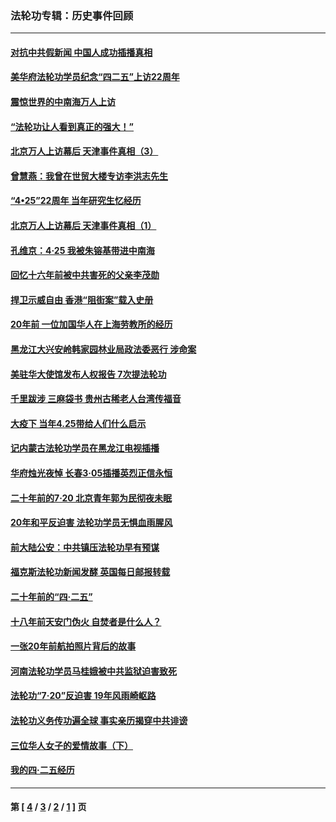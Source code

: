 ### 法轮功专辑：历史事件回顾
---
#### [对抗中共假新闻 中国人成功插播真相](../../pages/nf5793/n12910618.md?05180430) 
#### [美华府法轮功学员纪念“四二五”上访22周年](../../pages/nf5793/n12904445.md?05180430) 
#### [震惊世界的中南海万人上访](../../pages/nf5793/n12903976.md?05180430) 
#### [“法轮功让人看到真正的强大！”](../../pages/nf5793/n12903195.md?05180430) 
#### [北京万人上访幕后 天津事件真相（3）](../../pages/nf5793/n12902807.md?05180430) 
#### [曾慧燕：我曾在世贸大楼专访李洪志先生](../../pages/nf5793/n12898729.md?05180430) 
#### [“4•25”22周年 当年研究生忆经历](../../pages/nf5793/n12894152.md?05180430) 
#### [北京万人上访幕后 天津事件真相（1）](../../pages/nf5793/n12885174.md?05180430) 
#### [孔维京：4·25 我被朱镕基带进中南海](../../pages/nf5793/n12864987.md?05180430) 
#### [回忆十六年前被中共害死的父亲李茂勋](../../pages/nf5793/n12880270.md?05180430) 
#### [捍卫示威自由 香港“阻街案”载入史册](../../pages/nf5793/n12811245.md?05180430) 
#### [20年前 一位加国华人在上海劳教所的经历](../../pages/nf5793/n12707932.md?05180430) 
#### [黑龙江大兴安岭韩家园林业局政法委恶行 涉命案](../../pages/nf5793/n12622815.md?05180430) 
#### [美驻华大使馆发布人权报告 7次提法轮功](../../pages/nf5793/n12520541.md?05180430) 
#### [千里跋涉 三麻袋书 贵州古稀老人台湾传福音](../../pages/nf5793/n12198750.md?05180430) 
#### [大疫下 当年4.25带给人们什么启示](../../pages/nf5793/n12058565.md?05180430) 
#### [记内蒙古法轮功学员在黑龙江电视插播](../../pages/nf5793/n11699194.md?05180430) 
#### [华府烛光夜悼 长春3·05插播英烈正信永恒](../../pages/nf5793/n11397432.md?05180430) 
#### [二十年前的7·20 北京青年郭为民彻夜未眠](../../pages/nf5793/n11354195.md?05180430) 
#### [20年和平反迫害 法轮功学员无惧血雨腥风](../../pages/nf5793/n11348279.md?05180430) 
#### [前大陆公安：中共镇压法轮功早有预谋](../../pages/nf5793/n11352168.md?05180430) 
#### [福克斯法轮功新闻发酵  英国每日邮报转载](../../pages/nf5793/n11285952.md?05180430) 
#### [二十年前的“四·二五”](../../pages/nf5793/n11207639.md?05180430) 
#### [十八年前天安门伪火 自焚者是什么人？](../../pages/nf5793/n10996556.md?05180430) 
#### [一张20年前航拍照片背后的故事](../../pages/nf5793/n10693797.md?05180430) 
#### [河南法轮功学员马桂娥被中共监狱迫害致死](../../pages/nf5793/n10684974.md?05180430) 
#### [法轮功“7‧20”反迫害 19年风雨崎岖路](../../pages/nf5793/n10570834.md?05180430) 
#### [法轮功义务传功遍全球 事实亲历揭穿中共诽谤](../../pages/nf5793/n10581061.md?05180430) 
#### [三位华人女子的爱情故事（下）](../../pages/nf5793/n10435541.md?05180430) 
#### [我的四·二五经历](../../pages/nf5793/n10347081.md?05180430) 

---
#### 第 [ [4](./4.md?05180430) / [3](./3.md?05180430) / [2](./2.md?05180430) / [1](./1.md?05180430) ] 页
